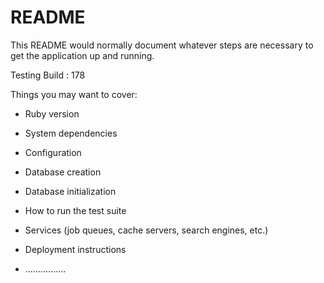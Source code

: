 # README

This README would normally document whatever steps are necessary to get the
application up and running.

Testing Build : 178

Things you may want to cover:

* Ruby version

* System dependencies

* Configuration

* Database creation

* Database initialization

* How to run the test suite

* Services (job queues, cache servers, search engines, etc.)

* Deployment instructions

* ................
